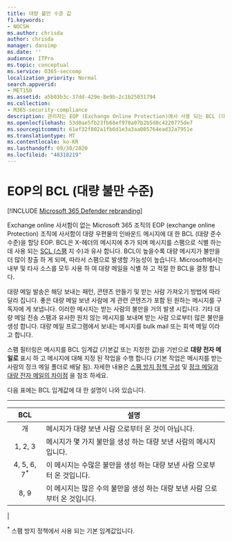 ```yaml
---
title: 대량 불만 수준 값
f1.keywords:
- NOCSH
ms.author: chrisda
author: chrisda
manager: dansimp
ms.date: ''
audience: ITPro
ms.topic: conceptual
ms.service: O365-seccomp
localization_priority: Normal
search.appverid:
- MET150
ms.assetid: a5b03b3c-37dd-429e-8e9b-2c1b25031794
ms.collection:
- M365-security-compliance
description: 관리자는 EOP (Exchange Online Protection)에서 사용 되는 BCL (대량 준수 수준) 값에 대해 알아볼 수 있습니다.
ms.openlocfilehash: 53d0ae5fb23fb68ef970a07b2b5d8c4220775de7
ms.sourcegitcommit: 61ef32f802a1fb6d1e3a3aa005764ead32a7951e
ms.translationtype: MT
ms.contentlocale: ko-KR
ms.lasthandoff: 09/30/2020
ms.locfileid: "48318219"
---
```

# <a name="bulk-complaint-level-bcl-in-eop"></a>EOP의 BCL (대량 불만 수준)

[!INCLUDE [Microsoft 365 Defender rebranding](../includes/microsoft-defender-for-office.md)]

Exchange online 사서함이 없는 Microsoft 365 조직의 EOP (exchange online Protection) 조직에 사서함이 대량 우편물의 인바운드 메시지에 대 한 BCL (대량 준수 수준)을 할당 EOP. BCL은 X-헤더의 메시지에 추가 되며 메시지를 스팸으로 식별 하는 데 사용 되는 [SCL (스팸](spam-confidence-levels.md) 지 수)과 유사 합니다. BCL이 높을수록 대량 메시지가 불만을 더 많이 창출 하 게 되며, 따라서 스팸으로 발생할 가능성이 높습니다. Microsoft에서는 내부 및 타사 소스를 모두 사용 하 여 대량 메일을 식별 하 고 적절 한 BCL을 결정 합니다.

대량 메일 발송은 해당 보내는 패턴, 콘텐츠 만들기 및 받는 사람 가져오기 방법에 따라 달라 집니다. 좋은 대량 메일 보낸 사람에 게 관련 콘텐츠가 포함 된 원하는 메시지를 구독자에 게 보냅니다. 이러한 메시지는 받는 사람의 불만을 거의 발생 시킵니다. 기타 대량 메일 전송 스팸과 유사한 원치 않는 메시지를 보내며 받는 사람 으로부터 많은 불만을 생성 합니다. 대량 메일 프로그램에서 보내는 메시지를 bulk mail 또는 회색 메일 이라고 합니다.

 스팸 필터링은 메시지를 BCL 임계값 (기본값 또는 지정한 값)을 기반으로 **대량 전자 메일로** 표시 하 고 메시지에 대해 지정 된 작업을 수행 합니다 (기본 작업은 메시지를 받는 사람의 정크 메일 폴더로 배달 됨). 자세한 내용은 [스팸 방지 정책 구성](configure-your-spam-filter-policies.md) 및 [정크 메일과 대량 전자 메일의 차이점](what-s-the-difference-between-junk-email-and-bulk-email.md) 을 참조 하세요.

다음 표에는 BCL 임계값에 대 한 설명이 나와 있습니다.

****

|BCL|설명|
|:---:|---|
|개|메시지가 대량 보낸 사람 으로부터 온 것이 아닙니다.|
|1, 2, 3|메시지가 몇 가지 불만을 생성 하는 대량 보낸 사람의 메시지입니다.|
|4, 5, 6, 7<sup>\*</sup>|이 메시지는 수많은 불만을 생성 하는 대량 보낸 사람 으로부터 온 것입니다.|
|8, 9|이 메시지는 많은 수의 불만을 생성 하는 대량 보낸 사람 으로부터 온 것입니다.|
|

<sup>\*</sup> 스팸 방지 정책에서 사용 되는 기본 임계값입니다.
